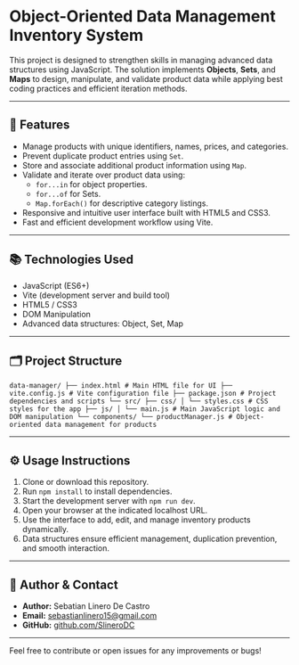 # Object-Oriented Data Management Inventory System

This project is designed to strengthen skills in managing advanced data structures using JavaScript. The solution implements **Objects**, **Sets**, and **Maps** to design, manipulate, and validate product data while applying best coding practices and efficient iteration methods.

---

## 🚀 Features

- Manage products with unique identifiers, names, prices, and categories.
- Prevent duplicate product entries using `Set`.
- Store and associate additional product information using `Map`.
- Validate and iterate over product data using:
  - `for...in` for object properties.
  - `for...of` for Sets.
  - `Map.forEach()` for descriptive category listings.
- Responsive and intuitive user interface built with HTML5 and CSS3.
- Fast and efficient development workflow using Vite.

---

## 📚 Technologies Used

- JavaScript (ES6+)
- Vite (development server and build tool)
- HTML5 / CSS3
- DOM Manipulation
- Advanced data structures: Object, Set, Map

---

## 🗂️ Project Structure

``
data-manager/
├── index.html # Main HTML file for UI
├── vite.config.js # Vite configuration file
├── package.json # Project dependencies and scripts
└── src/
├── css/
│ └── styles.css # CSS styles for the app
├── js/
│ └── main.js # Main JavaScript logic and DOM manipulation
└── components/
└── productManager.js # Object-oriented data management for products
``

---

## ⚙️ Usage Instructions

1. Clone or download this repository.
2. Run `npm install` to install dependencies.
3. Start the development server with `npm run dev`.
4. Open your browser at the indicated localhost URL.
5. Use the interface to add, edit, and manage inventory products dynamically.
6. Data structures ensure efficient management, duplication prevention, and smooth interaction.

---

## 👤 Author & Contact

- **Author:** Sebatian Linero De Castro
- **Email:** sebastianlinero15@gmail.com  
- **GitHub:** [github.com/SlineroDC](https://github.com/SlineroDC)  

---

Feel free to contribute or open issues for any improvements or bugs!


